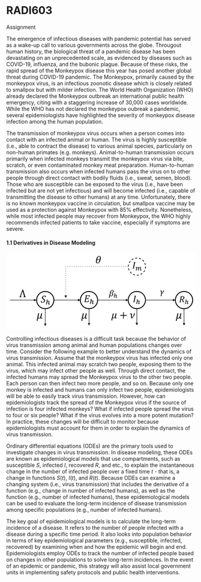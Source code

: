 # RADI603
Assignment

The emergence of infectious diseases with pandemic potential has served as a wake-up call to various governments across the globe. Througout human history, the biological threat of a pandemic disease has been devastating on an unprecedented scale, as evidenced by diseases such as COVID-19, influenza, and the bubonic plague. Because of these risks, the rapid spread of the Monkeypox disease this year has posed another global threat during COVID-19 pandemic. The Monkeypox, primarily caused by the monkeypox virus, is an infectious zoonotic disease which is closely related to smallpox but with milder infection. The World Health Organization (WHO) already declared the Monkeypox outbreak an international public health emergency, citing with a staggering increase of 30,000 cases worldwide. While the WHO has not declared the monkeypox oubreak a pandemic, several epidemiologists have highlighted the severity of monkeypox disease infection among the human population.

The transmission of monkeypox virus occurs when a person comes into contact with an infected animal or human. The virus is highly susceptible (i.e., able to contract the disease) to various animal species, particularly on non-human primates (e.g. monkeys). Animal-to-human transmission occurs primarily when infected monkeys transmit the monkeypox virus via bite, scratch, or even contaminated monkey meat preparation. Human-to-human transmission also occurs when infected humans pass the virus on to other people through direct contact with bodily fluids (i.e., sweat, semen, blood). Those who are susceptible can be exposed to the virus (i.e., have been infected but are not yet infectious) and will become infected (i.e., capable of transmitting the disease to other humans) at any time. Unfortunately, there is no known monkeypox vaccine in circulation, but smallpox vaccine may be used as a protection against Monkeypox with 85% effectivity. Nonetheless, while most infected people may recover from Monkeypox, the WHO highly recommends infected patients to take vaccine, especially if symptoms are severe.

#### 1.1 Derivatives in Disease Modeling
<img src="Assignments/A1/src/figs/MainProblem.JPG"/>

Controlling infectious diseases is a difficult task because the behavior of virus transmission among animal and human populations changes over time. Consider the following example to better understand the dynamics of virus transmission. Assume that the monkeypox virus has infected only one animal. This infected animal may scratch two people, exposing them to the virus, which may infect other people as well. Through direct contact, the infected humans may spread the Monkeypox virus to the other two people. Each person can then infect two more people, and so on. Because only one monkey is infected and humans can only infect two people, epidemiologists will be able to easily track virus transmission. However, how can epidemiologists track the spread of the Monkeypox virus if the source of infection is four infected monkeys? What if infected people spread the virus to four or six people? What if the virus evolves into a more potent mutation? In practice, these changes will be difficult to monitor because epidemiologists must account for them in order to explain the dynamics of virus transmission.  

Ordinary differential equations (ODEs) are the primary tools used to investigate changes in virus transmission. In disease modeling, these ODEs are known as epidemiological models that use compartments, such as susceptible $S$, infected $I$, recovered $R$, and etc., to explain the instantaneous change in the number of infected people over a fixed time $t$ - that is, a change in functions $S(t)$, $I(t)$, and $R(t)$. Because ODEs can examine a changing system (i.e., virus transmission) that includes the derivative of a function (e.g., change in number of infected humans), as well as the function (e.g., number of infected humans), these epidemiological models can be used to evaluate the long-term incidence of disease transmission among specific populations (e.g., number of infected humans). 

The key goal of epidemiological models is to calculate the long-term incidence of a disease. It refers to the number of people infected with a disease during a specific time period. It also looks into population behavior in terms of key epidemiological parameters (e.g., susceptible, infected, recovered) by examining when and how the epidemic will begin and end. Epidemiologists employ ODEs to track the number of infected people based on changes in other populations to solve long-term incidences. In the event of an epidemic or pandemic, this strategy will also assist local government units in implementing safety protocols and public health interventions. 
